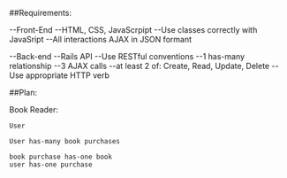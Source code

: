 
##Requirements:

--Front-End
    --HTML, CSS, JavaScrpipt
    --Use classes correctly with JavaSript
    --All interactions AJAX in JSON formant

--Back-end
    --Rails API
    --Use RESTful conventions
    --1 has-many relationship
    --3 AJAX calls
        --at least 2 of: Create, Read, Update, Delete
        --Use appropriate HTTP verb

##Plan:

Book Reader:

    User
    
    User has-many book purchases

    book purchase has-one book
    user has-one purchase
